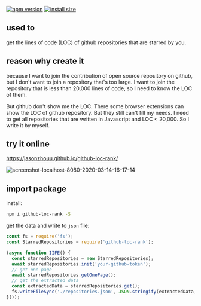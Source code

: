 [![npm version][npm-image]][npm-url]
[![install size][install-size-image]][install-size-url]

## used to
get the lines of code (LOC) of github repositories that are starred by you.

## reason why create it
because I want to join the contribution of open source repository on github, but I don't want to join a repository that's too large. I want to join the repository that is less than 20,000 lines of code, so I need to know the LOC of them.

But github don't show me the LOC. There some browser extensions can show the LOC of github repository. But they still can't fill my needs. I need to get all repositories that are written in Javascript and LOC < 20,000. So I write it by myself.

## try it online
https://jasonzhouu.github.io/github-loc-rank/

<img src="https://i.ibb.co/zxwYXn6/screenshot-localhost-8080-2020-03-14-16-17-14.png" alt="screenshot-localhost-8080-2020-03-14-16-17-14" border="0">

## import package 
install:
```bash
npm i github-loc-rank -S
```

get the data and write to `json` file:
```javascript
const fs = require('fs');
const StarredRepositories = require('github-loc-rank');

(async function IIFE() {
  const starredRepositories = new StarredRepositories);
  await starredRepositories.init('your-github-token');
  // get one page
  await starredRepositories.getOnePage();
  // get the extracted data
  const extractedData = starredRepositories.get();
  fs.writeFileSync('./repositories.json', JSON.stringify(extractedData, null, '\t'));
}());

```


[npm-image]: https://flat.badgen.net/npm/v/github-loc-rank
[npm-url]: https://www.npmjs.com/package/github-loc-rank
[install-size-image]: https://flat.badgen.net/packagephobia/install/github-loc-rank
[install-size-url]: https://packagephobia.now.sh/result?p=github-loc-rank
